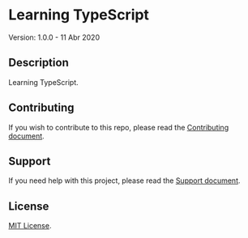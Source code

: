 # Learning TypeScript

Version: 1.0.0 - 11 Abr 2020

## Description

Learning TypeScript.

## Contributing

If you wish to contribute to this repo, please read the [Contributing document](.github/CONTRIBUTING.md).

## Support

If you need help with this project, please read the [Support document](.github/SUPPORT.md).

## License

[MIT License](LICENSE).

